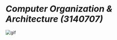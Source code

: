 
# *Computer Organization & Architecture (3140707)*

![gif](https://i.pinimg.com/originals/9c/fb/09/9cfb09f0c029e1f8c938208a7e278d76.gif)


